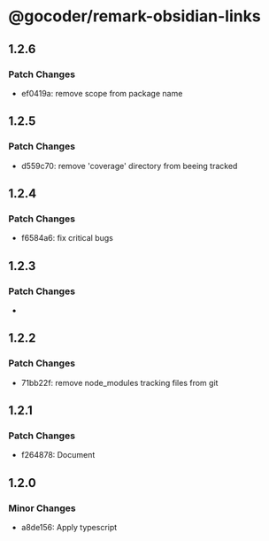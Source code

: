 # @gocoder/remark-obsidian-links

## 1.2.6

### Patch Changes

- ef0419a: remove scope from package name

## 1.2.5

### Patch Changes

- d559c70: remove 'coverage' directory from beeing tracked

## 1.2.4

### Patch Changes

- f6584a6: fix critical bugs

## 1.2.3

### Patch Changes

-

## 1.2.2

### Patch Changes

- 71bb22f: remove node_modules tracking files from git

## 1.2.1

### Patch Changes

- f264878: Document

## 1.2.0

### Minor Changes

- a8de156: Apply typescript
